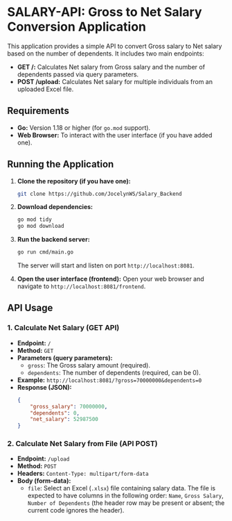 # SALARY-API: Gross to Net Salary Conversion Application

This application provides a simple API to convert Gross salary to Net salary based on the number of dependents. It includes two main endpoints:

* **GET /:** Calculates Net salary from Gross salary and the number of dependents passed via query parameters.
* **POST /upload:** Calculates Net salary for multiple individuals from an uploaded Excel file.

## Requirements

* **Go:** Version 1.18 or higher (for `go.mod` support).
* **Web Browser:** To interact with the user interface (if you have added one).

## Running the Application

1.  **Clone the repository (if you have one):**
    ```bash
    git clone https://github.com/JocelynWS/Salary_Backend

2.  **Download dependencies:**
    ```bash
    go mod tidy
    go mod download
    ```

3.  **Run the backend server:**
    ```bash
    go run cmd/main.go
    ```
    The server will start and listen on port `http://localhost:8081`.

4.  **Open the user interface (frontend):**
    Open your web browser and navigate to `http://localhost:8081/frontend`.

## API Usage

### 1. Calculate Net Salary (GET API)

* **Endpoint:** `/`
* **Method:** `GET`
* **Parameters (query parameters):**
    * `gross`: The Gross salary amount (required).
    * `dependents`: The number of dependents (required, can be 0).
* **Example:**
    `http://localhost:8081/?gross=70000000&dependents=0`
* **Response (JSON):**
    ```json
    {
        "gross_salary": 70000000,
        "dependents": 0,
        "net_salary": 52987500
    }
    ```

### 2. Calculate Net Salary from File (API POST)

* **Endpoint:** `/upload`
* **Method:** `POST`
* **Headers:** `Content-Type: multipart/form-data`
* **Body (form-data):**
    * `file`: Select an Excel (`.xlsx`) file containing salary data. The file is expected to have columns in the following order: `Name`, `Gross Salary`, `Number of Dependents` (the header row may be present or absent; the current code ignores the header).

    


